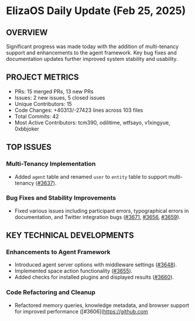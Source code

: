 # ElizaOS Daily Update (Feb 25, 2025)

## OVERVIEW 
Significant progress was made today with the addition of multi-tenancy support and enhancements to the agent framework. Key bug fixes and documentation updates further improved system stability and usability.

## PROJECT METRICS
- PRs: 15 merged PRs, 13 new PRs
- Issues: 2 new issues, 5 closed issues
- Unique Contributors: 15
- Code Changes: +40313/-27423 lines across 103 files
- Total Commits: 42
- Most Active Contributors: tcm390, odilitime, wtfsayo, v1xingyue, 0xbbjoker

## TOP ISSUES
### Multi-Tenancy Implementation
- Added `agent` table and renamed `user` to `entity` table to support multi-tenancy ([#3637](https://github.com/elizaos/eliza/pull/3637)).

### Bug Fixes and Stability Improvements
- Fixed various issues including participant errors, typographical errors in documentation, and Twitter integration bugs ([#3671](https://github.com/elizaos/eliza/pull/3671), [#3656](https://github.com/elizaos/eliza/pull/3656), [#3659](https://github.com/elizaos/eliza/pull/3659)).

## KEY TECHNICAL DEVELOPMENTS
### Enhancements to Agent Framework
- Introduced agent server options with middleware settings ([#3648](https://github.com/elizaos/eliza/pull/3648)).
- Implemented space action functionality ([#3655](https://github.com/elizaos/eliza/pull/3655)).
- Added checks for installed plugins and displayed results ([#3660](https://github.com/elizaos/eliza/pull/3660)).

### Code Refactoring and Cleanup
- Refactored memory queries, knowledge metadata, and browser support for improved performance ([#3606](https://github.com